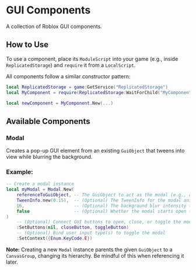 # GUI Components

A collection of Roblox GUI components.

## How to Use

To use a component, place its `ModuleScript` into your game (e.g., inside `ReplicatedStorage`) and `require` it from a `LocalScript`.

All components follow a similar constructor pattern:

```lua
local ReplicatedStorage = game:GetService("ReplicatedStorage")
local MyComponent = require(ReplicatedStorage:WaitForChild("MyComponent"))

local newComponent = MyComponent.New(...)
```

## Available Components

### Modal

Creates a pop-up GUI element from an existing `GuiObject` that tweens into view while blurring the background.

### Example:

```lua
-- Create a modal instance
local myModal = Modal.New(
    referenceToGuiObject, -- The GuiObject to act as the modal (e.g., a Frame)
    TweenInfo.new(0.15),  -- (Optional) The TweenInfo for the modal animation (default (0.25))
    16,                   -- (Optional) The background blur intensity (default 24)
    false                 -- (Optional) Whether the modal starts open (default false)
)
    -- (Optional) Connect GUI buttons to open, close, or toggle the modal
    :SetButtons(nil, closeButton, toggleButton)
    -- (Optional) Bind user input type(s) to toggle the modal
    :SetContext({Enum.KeyCode.E})
```

**Note:** Creating a new `Modal` instance parents the given `GuiObject` to a `CanvasGroup`, changing its hierarchy. Be mindful of this when referencing it later.
